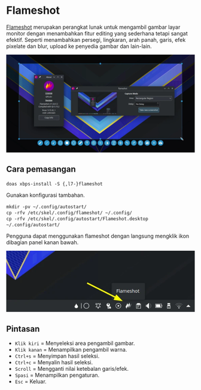 # Flameshot

[Flameshot](https://flameshot.org/) merupakan perangkat lunak untuk mengambil gambar layar monitor dengan menambahkan fitur editing yang sederhana tetapi sangat efektif. Seperti menambahkan persegi, lingkaran, arah panah, garis, efek pixelate dan blur, upload ke penyedia gambar dan lain-lain.

![Flameshot LangitKetujuh OS](../../media/image/flameshot-langitketujuh-id-1.webp)

## Cara pemasangan

```
doas xbps-install -S {,l7-}flameshot
```

Gunakan konfigurasi tambahan.

```
mkdir -pv ~/.config/autostart/
cp -rfv /etc/skel/.config/flameshot/ ~/.config/
cp -rfv /etc/skel/.config/autostart/Flameshot.desktop ~/.config/autostart/
```

Pengguna dapat menggunakan flameshot dengan langsung mengklik ikon dibagian panel kanan bawah.

![Flameshot LangitKetujuh OS](../../media/image/flameshot-langitketujuh-id-2.webp)

## Pintasan

- `Klik kiri` = Menyeleksi area pengambil gambar.
- `Klik kanan` = Menampilkan pengambil warna.
- `Ctrl+s` = Menyimpan hasil seleksi.
- `Ctrl+c` = Menyalin hasil seleksi.
- `Scroll` = Mengganti nilai ketebalan garis/efek.
- `Spasi` = Menampilkan pengaturan.
- `Esc` = Keluar.
